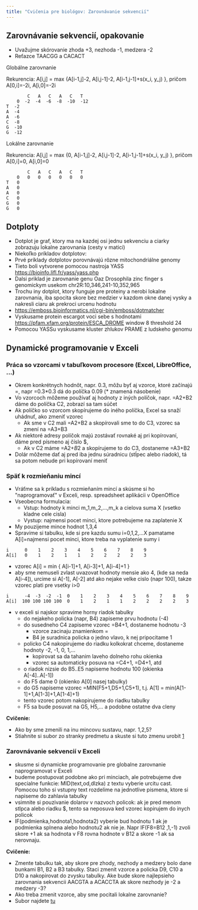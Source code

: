 ```yaml
---
title: "Cvičenia pre biológov: Zarovnávanie sekvencií"
---
```


## Zarovnávanie sekvencií, opakovanie

  - Uvažujme skórovanie zhoda +3, nezhoda -1, medzera -2
  - Reťazce TAACGG a CACACT

Globálne zarovnanie

Rekurencia: A\[i,j\] = max {A\[i-1,j\]-2, A\[i,j-1\]-2, A\[i-1,j-1\]+s(x\_i, y\_j) }, pričom A\[0,i\]=-2i, A\[i,0\]=-2i


``` 
        C   A   C   A   C   T
    0  -2  -4  -6  -8  -10  -12
T  -2  
A  -4  
A  -6  
C  -8  
G  -10  
G  -12  
```

Lokálne zarovnanie

Rekurencia: A\[i,j\] = max {0, A\[i-1,j\]-2, A\[i,j-1\]-2, A\[i-1,j-1\]+s(x\_i, y\_j) }, pričom A\[0,i\]=0, A\[i,0\]=0


``` 
        C   A   C   A   C   T
    0   0   0   0   0   0   0
T   0 
A   0 
A   0 
C   0 
G   0 
G   0 
```

## Dotploty

  - Dotplot je graf, ktory ma na kazdej osi jednu sekvenciu a ciarky
    zobrazuju lokalne zarovnania (cesty v matici)
  - Niekoľko príkladov dotplotov: 
  - Prvé príklady dotplotov porovnávajú rôzne mitochondriálne genomy
  - Tieto boli vytvorene pomocou nastroja YASS
    <https://bioinfo.lifl.fr/yass/yass.php>
  - Dalsi priklad je zarovnanie genu Oaz Drosophila zinc finger s
    genomickym usekom chr2R:10,346,241-10,352,965
  - Trochu iny dotplot, ktory funguje pre proteiny a nerobi lokalne
    zarovnania, iba spocita skore bez medzier v kazdom okne danej vysky
    a nakresli ciaru ak prekroci urcenu hodnotu
  - <https://emboss.bioinformatics.nl/cgi-bin/emboss/dotmatcher>
  - Vyskusame protein escargot voci sebe s hodnotami
    <https://pfam.xfam.org/protein/ESCA_DROME> window 8 threshold 24
  - Pomocou YASSu vyskusame kluster zhlukov PRAME z ludskeho genomu

## Dynamické programovanie v Exceli

### Práca so vzorcami v tabuľkovom procesore (Excel, LibreOffice, ...)

  - Okrem konkrétnych hodnôt, napr. 0.3, môžu byť aj vzorce, ktoré
    začínajú =, napr =0.3\*0.3 dá do políčka 0.09 (\* znamená
    násobenie)
  - Vo vzorcoch môžeme používať aj hodnoty z iných políčok, napr. =A2+B2
    dáme do políčka C2, zobrazí sa tam súčet
  - Ak políčko so vzorcom skopírujeme do iného políčka, Excel sa snaží
    uhádnuť, ako zmeniť vzorec
      - Ak sme v C2 mali =A2+B2 a skopírovali sme to do C3, vzorec sa
        zmení na =A3+B3
  - Ak niektoré adresy políčok majú zostávať rovnaké aj pri kopírovaní,
    dáme pred písmeno aj číslo $,
      - Ak v C2 máme =A2+$B$2 a skopírujeme to do C3, dostaneme =A3+B2
  - Dolár môžeme dať aj pred iba jednu súradnicu (stĺpec alebo riadok),
    tá sa potom nebude pri kopírovaní meniť

### Späť k rozmieňaniu mincí

  - Vráťme sa k príkladu s rozmieňaním mincí a skúsme si ho
    "naprogramovať" v Exceli, resp. spreadsheet aplikácii v OpenOffice
  - Vseobecna formulacia:
      - Vstup: hodnoty k minci m\_1,m\_2,...,m\_k a cielova suma X
        (vsetko kladne cele cisla)
      - Vystup: najmensi pocet minci, ktore potrebujeme na zaplatenie X
  - My pouzijeme mince hodnot 1,3,4
  - Spravime si tabulku, kde si pre kazdu sumu i=0,1,2,...X pamatame
    A\[i\]=najmensi pocet minci, ktore treba na vyplatenie sumy i

<!-- end list -->

    i      0    1    2    3    4    5    6    7    8    9  
    A[i]   0    1    2    1    1    2    2    2    2    3

  - vzorec A\[i\] = min { A\[i-1\]+1, A\[i-3\]+1, A\[i-4\]+1 }
  - aby sme nemuseli zvlast uvazovat hodnoty mensie ako 4, (kde sa neda
    A\[i-4\]), urcime si A\[-1\], A\[-2\] atd ako nejake velke cislo
    (napr 100), takze vzorec plati pre vsetky i\>0

<!-- end list -->

    i      -4  -3  -2  -1  0    1    2    3    4    5    6    7    8    9  
    A[i]  100 100 100 100  0    1    2    1    1    2    2    2    2    3

  - v exceli si najskor spravime horny riadok tabulky
      - do nejakeho policka (napr, B4) zapiseme prvu hodnotu (-4)
      - do susedneho C4 zapiseme vzorec =B4+1, dostaneme hodnotu -3
          - vzorce zacinaju znamienkom =
          - B4 je suradnica policka o jedno vlavo, k nej pripocitame 1
      - policko C4 nakopirujeme do riadku kolkokrat chceme, dostaneme
        hodnoty -2, -1, 0, 1,...
          - kopirovat sa da tahanim laveho dolneho rohu okienka
          - vzorec sa automaticky posuva na =C4+1, =D4+1, atd
      - o riadok nizsie do B5..E5 napiseme hodnotu 100 (okienka
        A\[-4\]..A\[-1\])
      - do F5 dame 0 (okienko A\[0\] nasej tabulky)
      - do G5 napiseme vzorec =MIN(F5+1,D5+1,C5+1), t.j. A\[1\] =
        min(A\[1-1\]+1,A\[1-3\]+1,A\[1-4\]+1)
      - tento vzorec potom nakopirujeme do riadku tabulky
      - F5 sa bude posuvat na G5, H5,... a podobne ostatne dva cleny

**Cvičenie:**

  - Ako by sme zmenili na inu mincovu sustavu, napr. 1,2,5?
  - Stiahnite si subor zo stranky predmetu a skuste si tuto zmenu urobit
    [1](http://compbio.fmph.uniba.sk/vyuka/mbi-data/cb03/mince.ods)

### Zarovnávanie sekvencií v Exceli

  - skusme si dynamicke programovanie pre globalne zarovnanie
    naprogramovat v Exceli
  - budeme postupovat podobne ako pri minciach, ale potrebujeme dve
    specialne funkcie: MID(text,od,dlzka) z textu vyberie urcitu cast.
    Pomocou toho si vstupny text rozdelime na jednotlive pismena, ktore
    si napiseme do zahlavia tabulky
  - vsimnite si pouzivanie dolarov v nazvoch policok: ak je pred menom
    stlpca alebo riadku $, tento sa neposuva ked vzorec kopirujem do
    inych policok
  - IF(podmienka,hodnota1,hodnota2) vyberie bud hodnotu 1 ak je
    podmienka splnena alebo hodnotu2 ak nie je. Napr IF(F$8=$B12 ,1,-1)
    zvoli skore +1 ak sa hodnota v F8 rovna hodnote v B12 a skore -1 ak
    sa nerovnaju.

**Cvičenie:**

  - Zmente tabulku tak, aby skore pre zhody, nezhody a medzery bolo dane
    bunkami B1, B2 a B3 tabulky. Staci zmenit vzorce a policka D9, C10 a
    D10 a nakopirovat do zvysku tabulky. Ake bude skore najlepsieho
    zarovnania sekvencii AACGTA a ACACCTA ak skore nezhody je -2 a
    medzery -3?
  - Ako treba zmenit vzorce, aby sme pocitali lokalne zarovnanie?
  - Subor najdete
    [tu](https://compbio.fmph.uniba.sk/vyuka/mbi-data/cb03/dynprog.ods)

